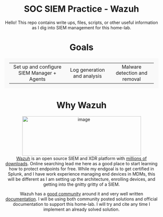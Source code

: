 <div align="center">
  
<h1> SOC SIEM Practice - Wazuh </h1>
Hello! This repo contains write ups, files, scripts, or other useful information as I dig into SIEM management for this home-lab.

<h1 align="center"> Goals </h1>

<div align="center">
  <table style="border:1 solid #ccc; border-radius:8; padding:15; background:#f9f9f9;">
    <tr>
      <td align="center">Set up and configure SIEM Manager + Agents</td>
      <td align="center">Log generation and analysis</td>
      <td align="center">Malware detection and removal</td>
    </tr>
  </table>
</div>

<h1> Why Wazuh</h1>
<img width="389" height="130" alt="image" src="https://github.com/user-attachments/assets/77276f6e-1a98-4748-b027-857ee76f43c6" />  
<br>
<a href="https://wazuh.com/">Wazuh</a> is an open source SIEM and XDR platform with <a href="https://wazuh.com/about-us/#:~:text=A%20world%2Dleading%20cybersecurity%20platform&text=Our%20platform%20has%20more%20than,rely%20on%20our%20solution%20daily.">millions of downloads</a>. Online searching lead me here as a good place
to start learning how to protect endpoints for free. While my endgoal is to get certified in Splunk, and I have work experience managing end devices in MDMs, this will be different as I am setting up the architecture, enrolling devices, and getting into the gnitty gritty of a SIEM. 

<br>

Wazuh has a <a href="https://www.reddit.com/r/Wazuh/">good community</a> around it and very well written <a href="https://documentation.wazuh.com/current/index.html">documentation</a>. I will be using both community posted solutions and official documentation to support this home-lab. I will try and cite any time I implement an already solved solution. 



</div>




